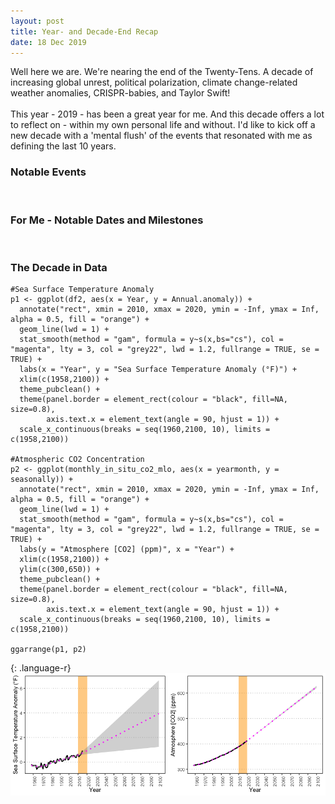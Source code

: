 ```yaml
---
layout: post
title: Year- and Decade-End Recap
date: 18 Dec 2019
---
```

Well here we are. We're nearing the end of the Twenty-Tens. A decade of increasing global unrest, political polarization, climate change-related weather anomalies, CRISPR-babies, and Taylor Swift!
<br><br>
This year - 2019 - has been a great year for me. And this decade offers a lot to reflect on - within my own personal life and without. I'd like to kick off a new decade with a 'mental flush' of the events that resonated with me as defining the last 10 years. 
<br>
### Notable Events

<br>


### For Me - Notable Dates and Milestones
<br>

### The Decade in Data
~~~
#Sea Surface Temperature Anomaly
p1 <- ggplot(df2, aes(x = Year, y = Annual.anomaly)) + 
  annotate("rect", xmin = 2010, xmax = 2020, ymin = -Inf, ymax = Inf, alpha = 0.5, fill = "orange") +
  geom_line(lwd = 1) + 
  stat_smooth(method = "gam", formula = y~s(x,bs="cs"), col = "magenta", lty = 3, col = "grey22", lwd = 1.2, fullrange = TRUE, se = TRUE) + 
  labs(x = "Year", y = "Sea Surface Temperature Anomaly (°F)") + 
  xlim(c(1958,2100)) + 
  theme_pubclean() + 
  theme(panel.border = element_rect(colour = "black", fill=NA, size=0.8),
        axis.text.x = element_text(angle = 90, hjust = 1)) + 
  scale_x_continuous(breaks = seq(1960,2100, 10), limits = c(1958,2100))
  
#Atmospheric CO2 Concentration
p2 <- ggplot(monthly_in_situ_co2_mlo, aes(x = yearmonth, y = seasonally)) + 
  annotate("rect", xmin = 2010, xmax = 2020, ymin = -Inf, ymax = Inf, alpha = 0.5, fill = "orange") + 
  geom_line(lwd = 1) + 
  stat_smooth(method = "gam", formula = y~s(x,bs="cs"), col = "magenta", lty = 3, col = "grey22", lwd = 1.2, fullrange = TRUE, se = TRUE) +
  labs(y = "Atmosphere [CO2] (ppm)", x = "Year") + 
  xlim(c(1958,2100)) + 
  ylim(c(300,650)) +
  theme_pubclean() + 
  theme(panel.border = element_rect(colour = "black", fill=NA, size=0.8),
        axis.text.x = element_text(angle = 90, hjust = 1)) + 
  scale_x_continuous(breaks = seq(1960,2100, 10), limits = c(1958,2100))

ggarrange(p1, p2)
~~~
{: .language-r}
<br>
![](/images/Climate.png)
